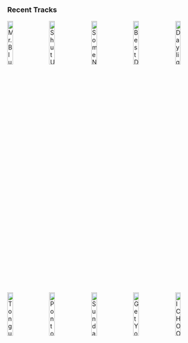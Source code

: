 ### Recent Tracks
[<img src='https://lastfm.freetls.fastly.net/i/u/300x300/999f26234f9c4e0db4997363bdf60087.png' width='16%' height='16%' alt='Mr. Blue Sky'>](https://www.last.fm/music/electric%2blight%2borchestra/_/mr.%2bblue%2bsky)&nbsp;&nbsp;&nbsp;&nbsp;[<img src='https://lastfm.freetls.fastly.net/i/u/300x300/d235e5e2780fefef901cd8c2d185f877.png' width='16%' height='16%' alt='Shut Up and Dance'>](https://www.last.fm/music/walk%2bthe%2bmoon/_/shut%2bup%2band%2bdance)&nbsp;&nbsp;&nbsp;&nbsp;[<img src='https://lastfm.freetls.fastly.net/i/u/300x300/23c8bf46a0794deeb989fb2edd8b1e76.png' width='16%' height='16%' alt='Some Nights'>](https://www.last.fm/music/fun./_/some%2bnights)&nbsp;&nbsp;&nbsp;&nbsp;[<img src='https://lastfm.freetls.fastly.net/i/u/300x300/01bccad9d7be4980c9fdbcec3be695c9.png' width='16%' height='16%' alt='Best Day of My Life'>](https://www.last.fm/music/american%2bauthors/_/best%2bday%2bof%2bmy%2blife)&nbsp;&nbsp;&nbsp;&nbsp;[<img src='https://lastfm.freetls.fastly.net/i/u/300x300/cb40fb320ee843dbbc1e4eae29ed3bfe.png' width='16%' height='16%' alt='Daylight'>](https://www.last.fm/music/matt%2b%2526%2bkim/_/daylight)&nbsp;&nbsp;&nbsp;&nbsp;<br>[<img src='https://lastfm.freetls.fastly.net/i/u/300x300/1d0c1e7089e24572bcd773d6ef1709f0.png' width='16%' height='16%' alt='Tongue Tied'>](https://www.last.fm/music/grouplove/_/tongue%2btied)&nbsp;&nbsp;&nbsp;&nbsp;[<img src='https://lastfm.freetls.fastly.net/i/u/300x300/615639f1212445d286731a92d3c3c5da.png' width='16%' height='16%' alt='Pontoon'>](https://www.last.fm/music/little%2bbig%2btown/_/pontoon)&nbsp;&nbsp;&nbsp;&nbsp;[<img src='https://lastfm.freetls.fastly.net/i/u/300x300/c98778214cf19c34ad7cef454bf9643e.png' width='16%' height='16%' alt='Sunday Smile'>](https://www.last.fm/music/jake%2btroth/_/sunday%2bsmile)&nbsp;&nbsp;&nbsp;&nbsp;[<img src='https://lastfm.freetls.fastly.net/i/u/300x300/067f624e9a054763bcd7474cac527746.png' width='16%' height='16%' alt='Get Your Shine On'>](https://www.last.fm/music/florida%2bgeorgia%2bline/_/get%2byour%2bshine%2bon)&nbsp;&nbsp;&nbsp;&nbsp;[<img src='https://lastfm.freetls.fastly.net/i/u/300x300/9054afc79e33104bbc3c5084164d8829.png' width='16%' height='16%' alt='I CHOOSE YOU'>](https://www.last.fm/music/adam%2bmelchor/_/i%2bchoose%2byou)&nbsp;&nbsp;&nbsp;&nbsp;<br>